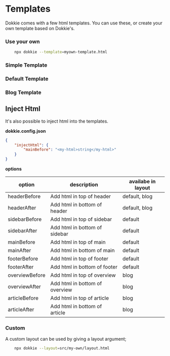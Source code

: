 # Templates

Dokkie comes with a few html templates. You can use these, or create your own template based on Dokkie's.

### Use your own

```bash
    npx dokkie --template=myown-template.html
```

### Simple Template

<script src="https://gist-it.appspot.com/github/silvandiepen/dokkie/blob/master/template/simple.hbs"></script>

### Default Template

<script src="https://gist-it.appspot.com/github/silvandiepen/dokkie/blob/master/template/default.hbs"></script>

### Blog Template

<script src="https://gist-it.appspot.com/github/silvandiepen/dokkie/blob/master/template/blog.hbs"></script>

## Inject Html

It's also possible to inject html into the templates.

**dokkie.config.json**

```json
{
	"injectHtml": {
		"mainBefore": "<my-html>string</my-html>"
	}
}
```

**options**

| option         | description                    | availabe in layout |
| -------------- | ------------------------------ | ------------------ |
| headerBefore   | Add html in top of header      | default, blog      |
| headerAfter    | Add html in bottom of header   | default, blog      |
| sidebarBefore  | Add html in top of sidebar     | default            |
| sidebarAfter   | Add html in bottom of sidebar  | default            |
| mainBefore     | Add html in top of main        | default            |
| mainAfter      | Add html in bottom of main     | default            |
| footerBefore   | Add html in top of footer      | default            |
| footerAfter    | Add html in bottom of footer   | default            |
| overviewBefore | Add html in top of overview    | blog               |
| overviewAfter  | Add html in bottom of overview | blog               |
| articleBefore  | Add html in top of article     | blog               |
| articleAfter   | Add html in bottom of article  | blog               |

### Custom

A custom layout can be used by giving a layout argument;

```bash
    npx dokkie --layout=src/my-own/layout.html
```
